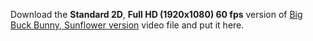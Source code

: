 Download the **Standard 2D**, **Full HD (1920x1080) 60 fps** version of [Big Buck Bunny, Sunflower version](http://bbb3d.renderfarming.net/download.html) video file and put it here.